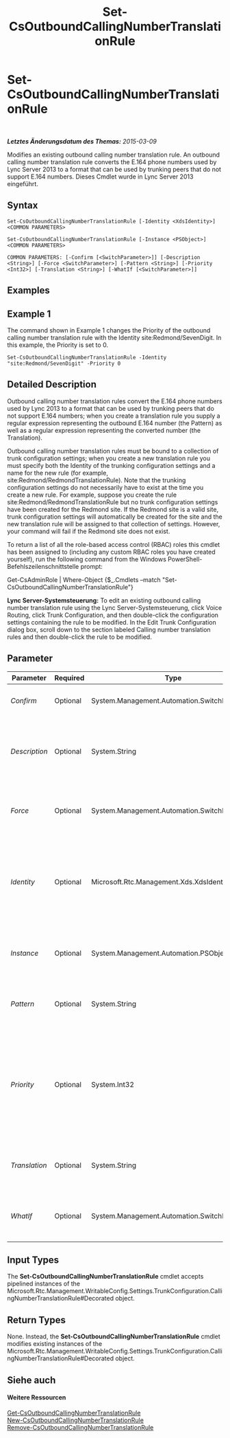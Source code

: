 ﻿---
title: Set-CsOutboundCallingNumberTranslationRule
TOCTitle: Set-CsOutboundCallingNumberTranslationRule
ms:assetid: e9a7190a-a50d-4d01-8f33-66ed88a52b9e
ms:mtpsurl: https://technet.microsoft.com/de-de/library/JJ205400(v=OCS.15)
ms:contentKeyID: 49295774
ms.date: 05/19/2016
mtps_version: v=OCS.15
ms.translationtype: HT
---

# Set-CsOutboundCallingNumberTranslationRule

 

_**Letztes Änderungsdatum des Themas:** 2015-03-09_

Modifies an existing outbound calling number translation rule. An outbound calling number translation rule converts the E.164 phone numbers used by Lync Server 2013 to a format that can be used by trunking peers that do not support E.164 numbers. Dieses Cmdlet wurde in Lync Server 2013 eingeführt.

## Syntax

    Set-CsOutboundCallingNumberTranslationRule [-Identity <XdsIdentity>] <COMMON PARAMETERS>

    Set-CsOutboundCallingNumberTranslationRule [-Instance <PSObject>] <COMMON PARAMETERS>

    COMMON PARAMETERS: [-Confirm [<SwitchParameter>]] [-Description <String>] [-Force <SwitchParameter>] [-Pattern <String>] [-Priority <Int32>] [-Translation <String>] [-WhatIf [<SwitchParameter>]]

## Examples

## Example 1

The command shown in Example 1 changes the Priority of the outbound calling number translation rule with the Identity site:Redmond/SevenDigit. In this example, the Priority is set to 0.

    Set-CsOutboundCallingNumberTranslationRule -Identity "site:Redmond/SevenDigit" -Priority 0

## Detailed Description

Outbound calling number translation rules convert the E.164 phone numbers used by Lync 2013 to a format that can be used by trunking peers that do not support E.164 numbers; when you create a translation rule you supply a regular expression representing the outbound E.164 number (the Pattern) as well as a regular expression representing the converted number (the Translation).

Outbound calling number translation rules must be bound to a collection of trunk configuration settings; when you create a new translation rule you must specify both the Identity of the trunking configuration settings and a name for the new rule (for example, site:Redmond/RedmondTranslationRule). Note that the trunking configuration settings do not necessarily have to exist at the time you create a new rule. For example, suppose you create the rule site:Redmond/RedmondTranslationRule but no trunk configuration settings have been created for the Redmond site. If the Redmond site is a valid site, trunk configuration settings will automatically be created for the site and the new translation rule will be assigned to that collection of settings. However, your command will fail if the Redmond site does not exist.

To return a list of all the role-based access control (RBAC) roles this cmdlet has been assigned to (including any custom RBAC roles you have created yourself), run the following command from the Windows PowerShell-Befehlszeilenschnittstelle prompt:

Get-CsAdminRole | Where-Object {$\_.Cmdlets –match "Set-CsOutboundCallingNumberTranslationRule"}

**Lync Server-Systemsteuerung:** To edit an existing outbound calling number translation rule using the Lync Server-Systemsteuerung, click Voice Routing, click Trunk Configuration, and then double-click the configuration settings containing the rule to be modified. In the Edit Trunk Configuration dialog box, scroll down to the section labeled Calling number translation rules and then double-click the rule to be modified.

## Parameter


<table>
<colgroup>
<col style="width: 25%" />
<col style="width: 25%" />
<col style="width: 25%" />
<col style="width: 25%" />
</colgroup>
<thead>
<tr class="header">
<th>Parameter</th>
<th>Required</th>
<th>Type</th>
<th>Description</th>
</tr>
</thead>
<tbody>
<tr class="odd">
<td><p><em>Confirm</em></p></td>
<td><p>Optional</p></td>
<td><p>System.Management.Automation.SwitchParameter</p></td>
<td><p>Prompts you for confirmation before executing the command.</p></td>
</tr>
<tr class="even">
<td><p><em>Description</em></p></td>
<td><p>Optional</p></td>
<td><p>System.String</p></td>
<td><p>Enables administrators to provide additional text to accompany a translation rule. This description can be used to help administrators clearly identify the purpose of the rule.</p></td>
</tr>
<tr class="odd">
<td><p><em>Force</em></p></td>
<td><p>Optional</p></td>
<td><p>System.Management.Automation.SwitchParameter</p></td>
<td><p>Suppresses any confirmation prompts that would otherwise be displayed before making changes.</p></td>
</tr>
<tr class="even">
<td><p><em>Identity</em></p></td>
<td><p>Optional</p></td>
<td><p>Microsoft.Rtc.Management.Xds.XdsIdentity</p></td>
<td><p>Unique identifier of the translation rule to be modified. The Identity consists of the scope followed by a unique name within each scope. For example:</p>
<p>-Identity &quot;site:Redmond/OutboundRule1&quot;</p></td>
</tr>
<tr class="odd">
<td><p><em>Instance</em></p></td>
<td><p>Optional</p></td>
<td><p>System.Management.Automation.PSObject</p></td>
<td><p>Allows you to pass a reference to an object to the cmdlet rather than set individual parameter values.</p></td>
</tr>
<tr class="even">
<td><p><em>Pattern</em></p></td>
<td><p>Optional</p></td>
<td><p>System.String</p></td>
<td><p>A regular expression representing the number pattern to which the Translation will be applied.</p></td>
</tr>
<tr class="odd">
<td><p><em>Priority</em></p></td>
<td><p>Optional</p></td>
<td><p>System.Int32</p></td>
<td><p>Priority assigned to the rule. If a number matches the Pattern of more than one outbound translation rule, rules are applied in priority order. Rules are processed in order of their assigned priority; the first rule to be processed has a priority of 0; the second rule to be processed has a priority of 1; and so on.</p></td>
</tr>
<tr class="even">
<td><p><em>Translation</em></p></td>
<td><p>Optional</p></td>
<td><p>System.String</p></td>
<td><p>A regular expression that will be applied to the number matching the Pattern to prepare that number for outbound calling.</p></td>
</tr>
<tr class="odd">
<td><p><em>WhatIf</em></p></td>
<td><p>Optional</p></td>
<td><p>System.Management.Automation.SwitchParameter</p></td>
<td><p>Describes what would happen if you executed the command without actually executing the command.</p></td>
</tr>
</tbody>
</table>


## Input Types

The **Set-CsOutboundCallingNumberTranslationRule** cmdlet accepts pipelined instances of the Microsoft.Rtc.Management.WritableConfig.Settings.TrunkConfiguration.CallingNumberTranslationRule\#Decorated object.

## Return Types

None. Instead, the **Set-CsOutboundCallingNumberTranslationRule** cmdlet modifies existing instances of the Microsoft.Rtc.Management.WritableConfig.Settings.TrunkConfiguration.CallingNumberTranslationRule\#Decorated object.

## Siehe auch

#### Weitere Ressourcen

[Get-CsOutboundCallingNumberTranslationRule](get-csoutboundcallingnumbertranslationrule.md)  
[New-CsOutboundCallingNumberTranslationRule](new-csoutboundcallingnumbertranslationrule.md)  
[Remove-CsOutboundCallingNumberTranslationRule](remove-csoutboundcallingnumbertranslationrule.md)

